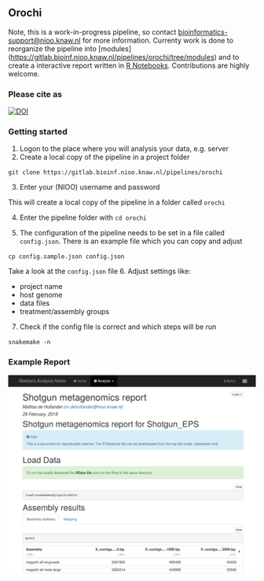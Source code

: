 ## Orochi

Note, this is a work-in-progress pipeline, so contact bioinformatics-support@nioo.knaw.nl for more information. Currenty work is done to reorganize the pipeline into [modules] (https://gitlab.bioinf.nioo.knaw.nl/pipelines/orochi/tree/modules) and to create a interactive report written in [R Notebooks](https://blog.rstudio.com/2016/10/05/r-notebooks). Contributions are highly welcome.

### Please cite as
[![DOI](https://zenodo.org/badge/190360037.svg)](https://zenodo.org/badge/latestdoi/190360037)


### Getting started

1. Logon to the place where you will analysis your data, e.g. server
2. Create a local copy of the pipeline in a project folder
```
git clone https://gitlab.bioinf.nioo.knaw.nl/pipelines/orochi
``` 
3. Enter your (NIOO) username and password

This will create a local copy of the pipeline in a folder called `orochi`

4. Enter the pipeline folder with `cd orochi`

5. The configuration of the pipeline needs to be set in a file called `config.json`. There is an example file which you can copy and adjust
```
cp config.sample.json config.json
```

Take a look at the `config.json` file
6. Adjust settings like:
   - project name
   - host genome
   - data files
   - treatment/assembly groups

7. Check if the config file is correct and which steps will be run
```
snakemake -n
```

### Example Report
[![example report](orochi-report-screenshot.png)](http://nioo0025.nioo.int/~mattiash/orochi.report.nb.html "Example report Orochi pipeline - Click to open!")